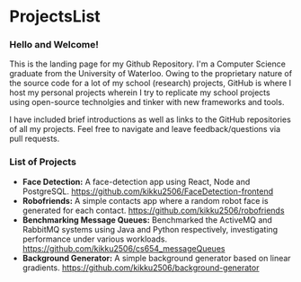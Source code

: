 # ProjectsList

### Hello and Welcome!

This is the landing page for my Github Repository. I'm a Computer Science graduate from the University of Waterloo. Owing to the proprietary nature of the source code for a lot of my school (research) projects, GitHub is where I host my personal projects wherein I try to replicate my school projects using open-source technolgies and tinker with new frameworks and tools. 

I have included brief introductions as well as links to the GitHub repositories of all my projects. Feel free to navigate and leave feedback/questions via pull requests.

### List of Projects

* __Face Detection:__ A face-detection app using React, Node and PostgreSQL. https://github.com/kikku2506/FaceDetection-frontend
* __Robofriends:__ A simple contacts app where a random robot face is generated for each contact. https://github.com/kikku2506/robofriends
* __Benchmarking Message Queues:__ Benchmarked the ActiveMQ and RabbitMQ systems using Java and Python respectively, investigating performance under various workloads. https://github.com/kikku2506/cs654_messageQueues
* __Background Generator:__ A simple background generator based on linear gradients. https://github.com/kikku2506/background-generator

